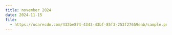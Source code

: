 ```yaml
---
title: november 2024
date: 2024-11-15
file:
  - https://ucarecdn.com/432be874-4343-43bf-85f3-253f27659eab/sample.pdf
---
```

